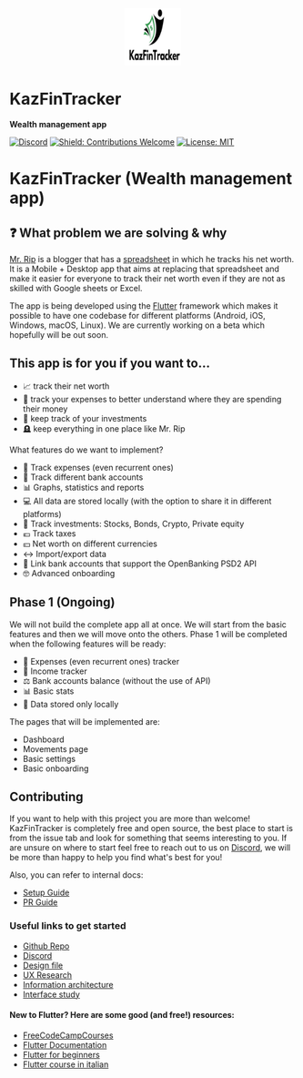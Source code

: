 <div align="center">

<img src="./assets/iosicon.png" width="100" alt="KazFinTracker icon">
</div>

# KazFinTracker

**Wealth management app**

[![Discord](https://img.shields.io/discord/919139369774891088?style=flat&logo=discord)](https://discord.com/channels/919139369774891088/1013368203575038012)
[![Shield: Contributions Welcome](https://img.shields.io/badge/contributions-welcome-blue)](#Contributing)
[![License: MIT](https://img.shields.io/badge/License-MIT-yellow.svg)](https://opensource.org/licenses/MIT)

# KazFinTracker (Wealth management app)

## ❓ What problem we are solving & why

[Mr. Rip](https://retireinprogress.com/) is a blogger that has
a [spreadsheet](https://docs.google.com/spreadsheets/d/1ilL6rBdzIQ6yRotqOKLUKI7KXFxu5_cZ5FQgdYTSHJk/edit#gid=138629885)
in which he tracks his net worth. It is a Mobile + Desktop app that aims at replacing that
spreadsheet and make it easier for everyone to track their net worth even if they are not as skilled
with Google sheets or Excel.

The app is being developed using the [Flutter](https://docs.flutter.dev/get-started/install)
framework which makes it possible to have one codebase for different platforms (Android, iOS,
Windows, macOS, Linux). We are currently working on a beta which hopefully will be out soon.

## This app is for you if you want to...

- 📈 track their net worth
- 💸 track your expenses to better understand where they are spending their money
- 👀 keep track of your investments
- 🪦 keep everything in one place like Mr. Rip

What features do we want to implement?

- 💸 Track expenses (even recurrent ones)
- 🏦 Track different bank accounts
- 📊 Graphs, statistics and reports
- 💻 All data are stored locally (with the option to share it in different platforms)
- 👀 Track investments: Stocks, Bonds, Crypto, Private equity
- 💶 Track taxes
- 💴 Net worth on different currencies
- ↔️ Import/export data
- 🔗 Link bank accounts that support the OpenBanking PSD2 API
- 🤓 Advanced onboarding

## Phase 1 (Ongoing)

We will not build the complete app all at once. We will start from the basic features and then we
will move onto the others.
Phase 1 will be completed when the following features will be ready:

- 💸 Expenses (even recurrent ones) tracker
- 🤑 Income tracker
- ⚖️ Bank accounts balance (without the use of API)
- 📊 Basic stats
- 📱 Data stored only locally

The pages that will be implemented are:

- Dashboard
- Movements page
- Basic settings
- Basic onboarding

## Contributing

If you want to help with this project you are more than welcome! KazFinTracker is completely free
and open source, the best place to start is from the issue tab and look for something that seems
interesting to you. If are unsure on where to start feel free to reach out to us
on [Discord](https://discord.com/channels/919139369774891088/1013368203575038012), we will be more
than happy to help you find what's best for you!

Also, you can refer to internal docs:

- [Setup Guide](https://rip-comm.github.io/sossoldi/setup/setup.html)
- [PR Guide](https://rip-comm.github.io/sossoldi/contributing/PR-guide.html)

### Useful links to get started

- [Github Repo](https://github.com/RIP-Comm/sossoldi)
- [Discord](http://mr.rip/discord)
- [Design file](https://www.figma.com/file/6NyY9yqunpbU7HIkbNEAL3/Sossoldi-App?node-id=0%3A1)
- [UX Research](https://www.federicopozzato.it/portfolio/sossoldi-personal-finance-app)
- [Information architecture](https://www.figma.com/file/xjVHAaHznRW1OFAJvp8DXn/Sossoldi-App---Figjam?node-id=0%3A1)
- [Interface study](https://www.notion.so/Sossoldi-Personal-finance-app-dd37eb9cbb2c44e59dd74f85e843e865)

#### New to Flutter? Here are some good (and free!) resources:

- [FreeCodeCampCourses](https://www.youtube.com/c/Freecodecamp/search?query=flutter)
- [Flutter Documentation](https://docs.flutter.dev/#new-to-flutter)
- [Flutter for beginners](https://www.youtube.com/playlist?list=PL4cUxeGkcC9jLYyp2Aoh6hcWuxFDX6PBJ)
- [Flutter course in italian](https://www.youtube.com/channel/UCYhryp9JC06XRKQUQsLZlfQ)
